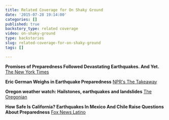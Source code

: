 ```yaml
---
title: Related Coverage for On Shaky Ground
date: '2015-07-28 19:14:00'
categories: []
published: true
backstory_type: related coverage
video: on-shaky-ground
type: backstories
slug: related-coverage-for-on-shaky-ground
tags: []

---
```

**Promises of Preparedness Followed Devastating Earthquakes. And Yet.**
[The New York Times](http://www.nytimes.com/2014/04/14/us/promises-of-preparedness-followed-devastating-earthquakes-and-yet.html?_r=1)

**Eric German Weighs in Earthquake Preparedness**
[NPR's The Takeaway](http://www.thetakeaway.org/story/todays-highlights-april-14-2014/)

**Oregon weather watch: Hailstones, earthquakes and landslides**
[The Oregonian ](http://www.oregonlive.com/weather/index.ssf/2014/04/oregon_weather_watch_hailstone.html)

**How Safe Is California? Earthquakes In Mexico And Chile Raise Questions About Preparedness**
[Fox News Latino](http://latino.foxnews.com/latino/news/2014/04/17/how-safe-is-california-earthquakes-in-chile-and-nicaragua-raise-questions-about/)

